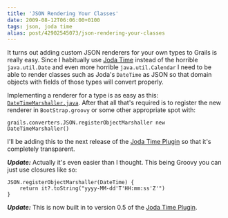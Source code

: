 ```yaml
---
title: 'JSON Rendering Your Classes'
date: 2009-08-12T06:06:00+0100
tags: json, joda time
alias: post/42902545073/json-rendering-your-classes
---
```


It turns out adding custom JSON renderers for your own types to Grails is really easy. Since I habitually use [Joda Time][1] instead of the horrible `java.util.Date` and even more horrible `java.util.Calendar` I need to be able to render classes such as Joda's `DateTime` as JSON so that domain objects with fields of those types will convert properly.

<!-- more -->

Implementing a renderer for a type is as easy as this: [`DateTimeMarshaller.java`][2]. After that all that's required is to register the new renderer in `BootStrap.groovy` or some other appropriate spot with:

    grails.converters.JSON.registerObjectMarshaller new DateTimeMarshaller()

I'll be adding this to the next release of the [Joda Time Plugin][3] so that it's completely transparent.

_**Update:**_ Actually it's even easier than I thought. This being Groovy you can just use closures like so:

    JSON.registerObjectMarshaller(DateTime) {
        return it?.toString("yyyy-MM-dd'T'HH:mm:ss'Z'")
    }

_**Update:**_ This is now built in to version 0.5 of the [Joda Time Plugin][4].

[1]: http://joda-time.sourceforge.net/
[2]: http://gist.github.com/166335
[3]: http://grails.org/plugin/joda-time
[4]: http://grails.org/plugin/joda-time

